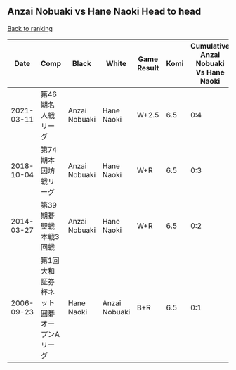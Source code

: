 ## Anzai Nobuaki vs Hane Naoki Head to head

[Back to ranking](../../index.md)




| **Date** | **Comp** | **Black** | **White** | **Game Result** | **Komi** | **Cumulative Anzai Nobuaki Vs Hane Naoki** | **Anzai Nobuaki Streak** | **Hane Naoki Streak** | 
| --- | --- | --- | --- | --- | --- | --- | --- | --- |
| 2021-03-11 | 第46期名人戦リーグ | Anzai Nobuaki | Hane Naoki | W+2.5 | 6.5 | 0:4 | 0 | 4 | 
| 2018-10-04 | 第74期本因坊戦リーグ | Anzai Nobuaki | Hane Naoki | W+R | 6.5 | 0:3 | 0 | 3 | 
| 2014-03-27 | 第39期碁聖戦本戦3回戦 | Anzai Nobuaki | Hane Naoki | W+R | 6.5 | 0:2 | 0 | 2 | 
| 2006-09-23 | 第1回大和証券杯ネット囲碁オープンAリーグ | Hane Naoki | Anzai Nobuaki | B+R | 6.5 | 0:1 | 0 | 1 |




